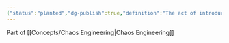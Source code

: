 ```yaml
---
{"status":"planted","dg-publish":true,"definition":"The act of introducing an error to a system. You can use different faults, such as network latency or loss of access to storage, to target system components. You can create scenarios that an application or service must be able to handle or recover from.","tags":["concept/SRE"],"creation_date":"2024-05-02 12:20","permalink":"/concepts/fault-injection/","dgPassFrontmatter":true}
---
```


Part of [[Concepts/Chaos Engineering\|Chaos Engineering]]
